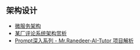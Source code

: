 ## 架构设计

- [微服务架构](architecture/microservice.md)
- [某厂评论系统架构赏析](architecture/comment.md)
- [Prompt深入系列 - Mr.Ranedeer-AI-Tutor 项目解析](ai/ai-tutor.md)

